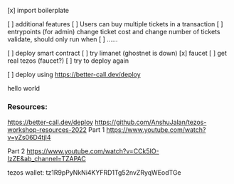 [x] import boilerplate

[ ] additional features
  [ ] Users can buy multiple tickets in a transaction
  [ ] entrypoints (for admin)
      change ticket cost and change number of tickets
        validate, should only run when 
  [ ] ......    

[ ] deploy smart contract
  [ ] try limanet (ghostnet is down)
  [x] faucet
    [ ] get real tezos (faucet?)
    [ ] try to deploy again

  [ ] deploy using https://better-call.dev/deploy






hello world

### Resources:
https://better-call.dev/deploy
https://github.com/AnshuJalan/tezos-workshop-resources-2022
  Part 1
  https://www.youtube.com/watch?v=yZs06D4tjI4

  Part 2
  https://www.youtube.com/watch?v=CCk5IO-IzZE&ab_channel=TZAPAC

tezos wallet:
tz1R9pPyNkNi4KYFRD1Tg52nvZRyqWEodTGe
